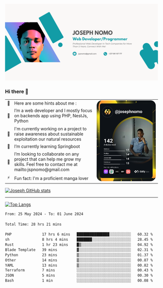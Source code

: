 ![Banner of my profile!](/Joseph_NOMO_NEW.png "Banner")

### Hi there 👋

<!--- | --  | 👋  | Here are some hints about me :                                                                                                 | <td rowspan=6><img src="/devcard.svg" width="400" alt="Joseph NOMO's Dev Card"/></td> |
| --- | --- | ------------------------------------------------------------------------------------------------------------------------------ | ------------------------------------------------------------------------------------- |
| --  | 🔭  | I’m a web developer and I mostly focus on backends app using PHP, NestJs, Python                                               |
| --  | 🦁  | I'm currently working on a project to raise awareness about sustainable exploitation our natural resources                     |
| --  | 🌱  | I’m currently learning Springboot                                                                                              |
| --  | 👯  | I’m looking to collaborate on any project that can help me grow my skills. Feel free to contact me at mailto:jspnomo@gmail.com |
| --  | ⚡  | Fun fact: I'm a proficient manga lover                                                                                         |
--->

<table>
    <tr>
        <td width="1%">👋</td>
        <td width="55%">Here are some hints about me :</td>
        <td rowspan=6 width="44%"><img src="/devcard.svg" width="400" alt="Joseph NOMO's Dev Card"/></td>
    </tr>
    <tr>
        <td>🔭</td>
        <td>I’m a web developer and I mostly focus on backends app using PHP, NestJs, Python</td>
    </tr>
    <tr>
        <td>🦁</td>
        <td>I'm currently working on a project to raise awareness about sustainable exploitation our natural resources</td>
    </tr>
    <tr>
        <td>🌱</td>
        <td>I’m currently learning Springboot</td>
    </tr>
    <tr>
        <td>👯</td>
        <td>I’m looking to collaborate on any project that can help me grow my skills. Feel free to contact me at mailto:jspnomo@gmail.com</td>
    </tr>
    <tr>
        <td>⚡</td>
        <td>Fun fact: I'm a proficient manga lover</td>
    </tr>

</table>

[![Joseph GitHub stats](https://github-readme-stats-seven-sigma-53.vercel.app/api?username=Jspascal)](https://github.com/Jspascal/github-readme-stats)

---

[![Top Langs](https://github-readme-stats-seven-sigma-53.vercel.app/api/top-langs/?username=Jspascal&layout=compact)](https://github.com/Jspascal/github-readme-stats)

<!--START_SECTION:waka-->

```txt
From: 25 May 2024 - To: 01 June 2024

Total Time: 28 hrs 21 mins

PHP              17 hrs 6 mins   ███████████████░░░░░░░░░░   60.32 %
sh               8 hrs 4 mins    ███████░░░░░░░░░░░░░░░░░░   28.45 %
Rust             1 hr 23 mins    █▒░░░░░░░░░░░░░░░░░░░░░░░   04.92 %
Blade Template   39 mins         ▓░░░░░░░░░░░░░░░░░░░░░░░░   02.31 %
Python           23 mins         ▒░░░░░░░░░░░░░░░░░░░░░░░░   01.37 %
Other            14 mins         ▒░░░░░░░░░░░░░░░░░░░░░░░░   00.87 %
YAML             13 mins         ▒░░░░░░░░░░░░░░░░░░░░░░░░   00.82 %
Terraform        7 mins          ░░░░░░░░░░░░░░░░░░░░░░░░░   00.43 %
JSON             5 mins          ░░░░░░░░░░░░░░░░░░░░░░░░░   00.30 %
Bash             1 min           ░░░░░░░░░░░░░░░░░░░░░░░░░   00.08 %
```

<!--END_SECTION:waka-->
